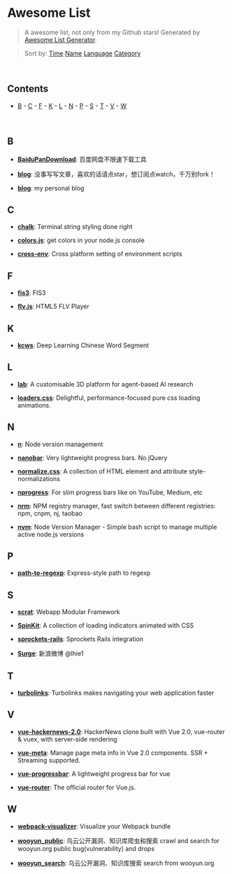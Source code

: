 # Awesome List

> A awesome list, not only from my Github stars! Generated by [Awesome List Generator](https://github.com/ttionya/Awesome-List-Generator).

> Sort by: [Time](https://github.com/ttionya/AwesomeList/blob/master/README.md) [Name](https://github.com/ttionya/AwesomeList/blob/master/README-NAME.md) [Language](https://github.com/ttionya/AwesomeList/blob/master/README-LANGUAGE.md) [Category](https://github.com/ttionya/AwesomeList/blob/master/README-CATEGORY.md) 

<br>

## Contents 

- [B](#b) - [C](#c) - [F](#f) - [K](#k) - [L](#l) - [N](#n) - [P](#p) - [S](#s) - [T](#t) - [V](#v) - [W](#w) 

<br>

## B

- [**BaiduPanDownload**](https://github.com/Mrs4s/BaiduPanDownload): 百度网盘不限速下载工具

- [**blog**](https://github.com/fouber/blog): 没事写写文章，喜欢的话请点star，想订阅点watch，千万别fork！

- [**blog**](https://github.com/xufei/blog): my personal blog

## C

- [**chalk**](https://github.com/chalk/chalk): Terminal string styling done right

- [**colors.js**](https://github.com/Marak/colors.js): get colors in your node.js console

- [**cross-env**](https://github.com/kentcdodds/cross-env): Cross platform setting of environment scripts

## F

- [**fis3**](https://github.com/fex-team/fis3): FIS3

- [**flv.js**](https://github.com/Bilibili/flv.js): HTML5 FLV Player

## K

- [**kcws**](https://github.com/koth/kcws): Deep Learning Chinese Word Segment 

## L

- [**lab**](https://github.com/deepmind/lab): A customisable 3D platform for agent-based AI research

- [**loaders.css**](https://github.com/ConnorAtherton/loaders.css): Delightful, performance-focused pure css loading animations.

## N

- [**n**](https://github.com/tj/n): Node version management

- [**nanobar**](https://github.com/jacoborus/nanobar): Very lightweight progress bars. No jQuery

- [**normalize.css**](https://github.com/necolas/normalize.css): A collection of HTML element and attribute style-normalizations

- [**nprogress**](https://github.com/rstacruz/nprogress): For slim progress bars like on YouTube, Medium, etc

- [**nrm**](https://github.com/Pana/nrm): NPM registry manager, fast switch between different registries: npm, cnpm, nj, taobao

- [**nvm**](https://github.com/creationix/nvm): Node Version Manager - Simple bash script to manage multiple active node.js versions

## P

- [**path-to-regexp**](https://github.com/pillarjs/path-to-regexp): Express-style path to regexp

## S

- [**scrat**](https://github.com/scrat-team/scrat): Webapp Modular Framework

- [**SpinKit**](https://github.com/tobiasahlin/SpinKit): A collection of loading indicators animated with CSS

- [**sprockets-rails**](https://github.com/rails/sprockets-rails): Sprockets Rails integration

- [**Surge**](https://github.com/lhie1/Surge): 新浪微博 @lhie1

## T

- [**turbolinks**](https://github.com/turbolinks/turbolinks): Turbolinks makes navigating your web application faster

## V

- [**vue-hackernews-2.0**](https://github.com/vuejs/vue-hackernews-2.0): HackerNews clone built with Vue 2.0, vue-router & vuex, with server-side rendering

- [**vue-meta**](https://github.com/declandewet/vue-meta): Manage page meta info in Vue 2.0 components. SSR + Streaming supported.

- [**vue-progressbar**](https://github.com/hilongjw/vue-progressbar): A lightweight progress bar for vue

- [**vue-router**](https://github.com/vuejs/vue-router): The official router for Vue.js.

## W

- [**webpack-visualizer**](https://github.com/chrisbateman/webpack-visualizer): Visualize your Webpack bundle

- [**wooyun_public**](https://github.com/hanc00l/wooyun_public): 乌云公开漏洞、知识库爬虫和搜索   crawl and search for wooyun.org public bug(vulnerability) and drops

- [**wooyun_search**](https://github.com/grt1st/wooyun_search): 乌云公开漏洞、知识库搜索 search from wooyun.org


